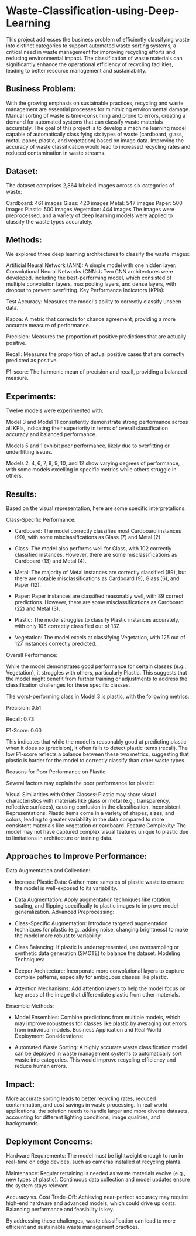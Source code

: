 # Waste-Classification-using-Deep-Learning

This project addresses the business problem of efficiently classifying waste into distinct categories to support automated waste sorting systems, a critical need in waste management for improving recycling efforts and reducing environmental impact. The classification of waste materials can significantly enhance the operational efficiency of recycling facilities, leading to better resource management and sustainability.

## Business Problem:

With the growing emphasis on sustainable practices, recycling and waste management are essential processes for minimizing environmental damage. Manual sorting of waste is time-consuming and prone to errors, creating a demand for automated systems that can classify waste materials accurately. The goal of this project is to develop a machine learning model capable of automatically classifying six types of waste (cardboard, glass, metal, paper, plastic, and vegetation) based on image data. Improving the accuracy of waste classification would lead to increased recycling rates and reduced contamination in waste streams.

## Dataset:

The dataset comprises 2,864 labeled images across six categories of waste:

Cardboard: 461 images
Glass: 420 images
Metal: 547 images
Paper: 500 images
Plastic: 500 images
Vegetation: 444 images
The images were preprocessed, and a variety of deep learning models were applied to classify the waste types accurately.

## Methods:

We explored three deep learning architectures to classify the waste images:

Artificial Neural Network (ANN): A simple model with one hidden layer.
Convolutional Neural Networks (CNNs): Two CNN architectures were developed, including the best-performing model, which consisted of multiple convolution layers, max pooling layers, and dense layers, with dropout to prevent overfitting.
Key Performance Indicators (KPIs):

Test Accuracy: Measures the model's ability to correctly classify unseen data.

Kappa: A metric that corrects for chance agreement, providing a more accurate measure of performance.

Precision: Measures the proportion of positive predictions that are actually positive.

Recall: Measures the proportion of actual positive cases that are correctly predicted as positive.

F1-score: The harmonic mean of precision and recall, providing a balanced measure.

## Experiments:

Twelve models were experimented with:

Model 3 and Model 11 consistently demonstrate strong performance across all KPIs, indicating their superiority in terms of overall classification accuracy and balanced performance.

Models 5 and 1 exhibit poor performance, likely due to overfitting or underfitting issues.

Models 2, 4, 6, 7, 8, 9, 10, and 12 show varying degrees of performance, with some models excelling in specific metrics while others struggle in others.

## Results:

Based on the visual representation, here are some specific interpretations:

Class-Specific Performance:

- Cardboard: The model correctly classifies most Cardboard instances (99), with some misclassifications as Glass (7) and Metal (2).

- Glass: The model also performs well for Glass, with 102 correctly classified instances. However, there are some misclassifications as Cardboard (13) and Metal (4).

- Metal: The majority of Metal instances are correctly classified (89), but there are notable misclassifications as Cardboard (9), Glass (6), and Paper (12).

- Paper: Paper instances are classified reasonably well, with 89 correct predictions. However, there are some misclassifications as Cardboard (22) and Metal (3).

- Plastic: The model struggles to classify Plastic instances accurately, with only 105 correctly classified out of 137.

- Vegetation: The model excels at classifying Vegetation, with 125 out of 127 instances correctly predicted.

Overall Performance:

While the model demonstrates good performance for certain classes (e.g., Vegetation), it struggles with others, particularly Plastic. This suggests that the model might benefit from further training or adjustments to address the classification challenges for these specific classes.

The worst-performing class in Model 3 is plastic, with the following metrics:

Precision: 0.51

Recall: 0.73

F1-Score: 0.60

This indicates that while the model is reasonably good at predicting plastic when it does so (precision), it often fails to detect plastic items (recall). The low F1-score reflects a balance between these two metrics, suggesting that plastic is harder for the model to correctly classify than other waste types.

Reasons for Poor Performance on Plastic:

Several factors may explain the poor performance for plastic:

Visual Similarities with Other Classes: Plastic may share visual characteristics with materials like glass or metal (e.g., transparency, reflective surfaces), causing confusion in the classification.
Inconsistent Representations: Plastic items come in a variety of shapes, sizes, and colors, leading to greater variability in the data compared to more consistent materials like vegetation or cardboard.
Feature Complexity: The model may not have captured complex visual features unique to plastic due to limitations in architecture or training data.

## Approaches to Improve Performance:

Data Augmentation and Collection:

- Increase Plastic Data: Gather more samples of plastic waste to ensure the model is well-exposed to its variability.

- Data Augmentation: Apply augmentation techniques like rotation, scaling, and flipping specifically to plastic images to improve model generalization.
Advanced Preprocessing:

- Class-Specific Augmentation: Introduce targeted augmentation techniques for plastic (e.g., adding noise, changing brightness) to make the model more robust to variability.

- Class Balancing: If plastic is underrepresented, use oversampling or synthetic data generation (SMOTE) to balance the dataset.
Modeling Techniques:

- Deeper Architecture: Incorporate more convolutional layers to capture complex patterns, especially for ambiguous classes like plastic.

- Attention Mechanisms: Add attention layers to help the model focus on key areas of the image that differentiate plastic from other materials.

Ensemble Methods:

- Model Ensembles: Combine predictions from multiple models, which may improve robustness for classes like plastic by averaging out errors from individual models.
Business Application and Real-World Deployment Considerations:

- Automated Waste Sorting: A highly accurate waste classification model can be deployed in waste management systems to automatically sort waste into categories. This would improve recycling efficiency and reduce human errors.

## Impact: 

More accurate sorting leads to better recycling rates, reduced contamination, and cost savings in waste processing. In real-world applications, the solution needs to handle larger and more diverse datasets, accounting for different lighting conditions, image qualities, and backgrounds.

## Deployment Concerns:

Hardware Requirements: The model must be lightweight enough to run in real-time on edge devices, such as cameras installed at recycling plants.

Maintenance: Regular retraining is needed as waste materials evolve (e.g., new types of plastic). Continuous data collection and model updates ensure the system stays relevant.

Accuracy vs. Cost Trade-Off: Achieving near-perfect accuracy may require high-end hardware and advanced models, which could drive up costs. Balancing performance and feasibility is key.

By addressing these challenges, waste classification can lead to more efficient and sustainable waste management practices.

